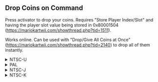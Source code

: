 ## Drop Coins on Command

Press activator to drop your coins. Requires "Store Player Index/Slot" and having the player slot value being stored in 0x80001504 (https://mariokartwii.com/showthread.php?tid=1511).

Works online. Can be used with "Drop/Give All Coins at Once" (https://mariokartwii.com/showthread.php?tid=2140) to drop all of them instantly.

<details>
<summary>NTSC-U</summary>

XXXX: Controller Address
YYYY: Button to drop coins

Button values: https://mariokartwii.com/archive/index.php?thread-44.html

```powerpc
C252E6E4 00000009
81830000 9421FF80
BC610008 3D808034
A18CXXXX 718BYYYY
41820020 3D808000
808C1504 7C852378
3D808053 618C4F48
7D8903A6 4E800421
B8610008 38210080
60000000 00000000
```
</details>

<details>
<summary>PAL</summary>

803Q: Change Q to 5 for GameCube controller, 4 for all other controllers
XXXX: Controller Address
YYYY: Button to drop coins

Button values: https://mariokartwii.com/archive/index.php?thread-44.html

```powerpc
C251B0C0 00000009
81830000 9421FF80
BC610008 3D80803Q
A18CXXXX 718BYYYY
41820020 3D808000
808C1504 7C852378
3D808053 618C9A90
7D8903A6 4E800421
B8610008 38210080
60000000 00000000
```
</details>

<details>
<summary>NTSC-J</summary>

XXXX: Controller Address
YYYY: Button to drop coins

Button values: https://mariokartwii.com/archive/index.php?thread-44.html

```powerpc
C251AA40 00000009
81830000 9421FF80
BC610008 3D808034
A18CXXXX 718BYYYY
41820020 3D808000
808C1504 7C852378
3D808053 618C9410
7D8903A6 4E800421
B8610008 38210080
60000000 00000000
```
</details>

<details>
<summary>NTSC-K</summary>

XXXX: Controller Address
YYYY: Button to drop coins

Button values: https://mariokartwii.com/archive/index.php?thread-44.html

```powerpc
C25090E0 00000009
81830000 9421FF80
BC610008 3D808035
A18CXXXX 718BYYYY
41820020 3D808000
808C1504 7C852378
3D808052 618C7AE8
7D8903A6 4E800421
B8610008 38210080
60000000 00000000
```
</details>